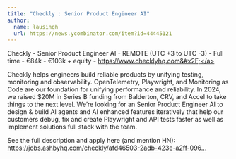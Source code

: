 ```yaml
---
title: "Checkly : Senior Product Engineer AI"
author:
  name: lausingh
  url: https://news.ycombinator.com/item?id=44445121
---
```

Checkly - Senior Product Engineer AI - REMOTE (UTC +3 to UTC -3) - Full time - €84k - €103k + equity - <a href="https:&#x2F;&#x2F;www.checklyhq.com&#x2F;" rel="nofollow">https:&#x2F;&#x2F;www.checklyhq.com&#x2F;</a>

Checkly helps engineers build reliable products by unifying testing, monitoring and observability. OpenTelemetry, Playwright, and Monitoring as Code are our foundation for unifying performance and reliability. In 2024, we raised $20M in Series B funding from Balderton, CRV, and Accel to take things to the next level. We’re looking for an Senior Product Engineer AI to design &amp; build AI agents and AI enhanced features iteratively that help our customers debug, fix and create Playwright and API tests faster as well as implement solutions full stack with the team.

See the full description and apply here (and mention HN): <a href="https:&#x2F;&#x2F;jobs.ashbyhq.com&#x2F;checkly&#x2F;afd46503-2adb-423e-a2ff-0965396f9916?utm_source=hn" rel="nofollow">https:&#x2F;&#x2F;jobs.ashbyhq.com&#x2F;checkly&#x2F;afd46503-2adb-423e-a2ff-096...</a>
<JobApplication />
